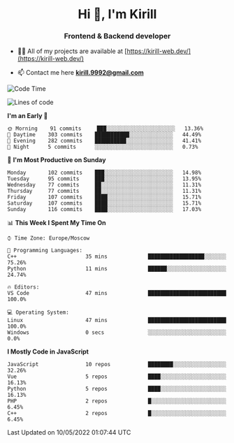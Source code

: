 <h1 align="center">Hi 👋, I'm Kirill</h1>
<h3 align="center">Frontend & Backend developer</h3>

- 👨‍💻 All of my projects are available at [https://kirill-web.dev/](https://kirill-web.dev/)

- 📫 Contact me here **kirill.9992@gmail.com**











<!--START_SECTION:waka-->
![Code Time](http://img.shields.io/badge/Code%20Time-0-blue)

![Lines of code](https://img.shields.io/badge/From%20Hello%20World%20I%27ve%20Written-477%20Thousand%20lines%20of%20code-blue)

**I'm an Early 🐤** 

```text
🌞 Morning    91 commits     ███░░░░░░░░░░░░░░░░░░░░░░   13.36% 
🌆 Daytime    303 commits    ███████████░░░░░░░░░░░░░░   44.49% 
🌃 Evening    282 commits    ██████████░░░░░░░░░░░░░░░   41.41% 
🌙 Night      5 commits      ░░░░░░░░░░░░░░░░░░░░░░░░░   0.73%

```
📅 **I'm Most Productive on Sunday** 

```text
Monday       102 commits    ███░░░░░░░░░░░░░░░░░░░░░░   14.98% 
Tuesday      95 commits     ███░░░░░░░░░░░░░░░░░░░░░░   13.95% 
Wednesday    77 commits     ██░░░░░░░░░░░░░░░░░░░░░░░   11.31% 
Thursday     77 commits     ██░░░░░░░░░░░░░░░░░░░░░░░   11.31% 
Friday       107 commits    ████░░░░░░░░░░░░░░░░░░░░░   15.71% 
Saturday     107 commits    ████░░░░░░░░░░░░░░░░░░░░░   15.71% 
Sunday       116 commits    ████░░░░░░░░░░░░░░░░░░░░░   17.03%

```


📊 **This Week I Spent My Time On** 

```text
⌚︎ Time Zone: Europe/Moscow

💬 Programming Languages: 
C++                      35 mins             ██████████████████░░░░░░░   75.26% 
Python                   11 mins             ██████░░░░░░░░░░░░░░░░░░░   24.74%

🔥 Editors: 
VS Code                  47 mins             █████████████████████████   100.0%

💻 Operating System: 
Linux                    47 mins             █████████████████████████   100.0% 
Windows                  0 secs              ░░░░░░░░░░░░░░░░░░░░░░░░░   0.0%

```

**I Mostly Code in JavaScript** 

```text
JavaScript               10 repos            ████████░░░░░░░░░░░░░░░░░   32.26% 
Vue                      5 repos             ████░░░░░░░░░░░░░░░░░░░░░   16.13% 
Python                   5 repos             ████░░░░░░░░░░░░░░░░░░░░░   16.13% 
PHP                      2 repos             █░░░░░░░░░░░░░░░░░░░░░░░░   6.45% 
C++                      2 repos             █░░░░░░░░░░░░░░░░░░░░░░░░   6.45%

```



 Last Updated on 10/05/2022 01:07:44 UTC
<!--END_SECTION:waka-->
